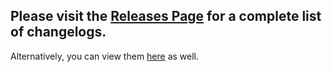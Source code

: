 ## Please visit the [Releases Page](https://github.com/glyph-cat/cli-parameter-parser/releases) for a complete list of changelogs.
Alternatively, you can view them [here](https://github.com/glyph-cat/cli-parameter-parser/tree/main/docs/changelog) as well.
